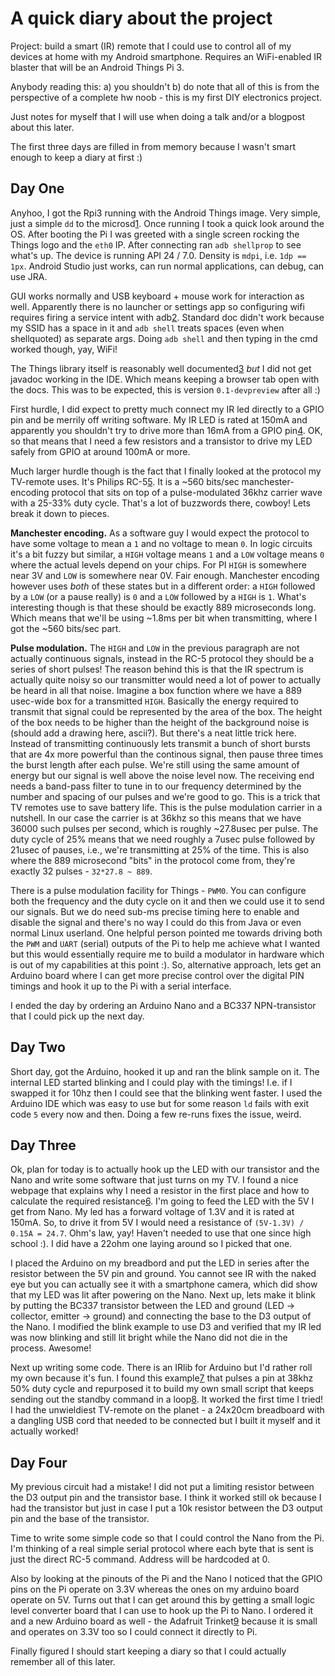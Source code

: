 A quick diary about the project
===============================

Project: build a smart (IR) remote that I could use to control all of my
devices at home with my Android smartphone. Requires an WiFi-enabled IR blaster
that will be an Android Things Pi 3.

Anybody reading this: a) you shouldn't b) do note that all of this is from the
perspective of a complete hw noob - this is my first DIY electronics project.

Just notes for myself that I will use when doing a talk and/or a blogpost about
this later.

The first three days are filled in from memory because I wasn't smart enough to
keep a diary at first :)

Day One
-------

Anyhoo, I got the Rpi3 running with the Android Things image. Very simple, just
a simple `dd` to the microsd[1]. Once running I took a quick look around the OS.
After booting the Pi I was greeted with a single screen rocking the Things logo
and the `eth0` IP. After connecting ran `adb shellprop` to see what's up. The
device is running API 24 / 7.0. Density is `mdpi`, i.e. `1dp == 1px`. Android
Studio just works, can run normal applications, can debug, can use JRA.

GUI works normally and USB keyboard + mouse work for interaction as well.
Apparently there is no launcher or settings app so configuring wifi requires
firing a service intent with adb[2]. Standard doc didn't work because my SSID has
a space in it and `adb shell` treats spaces (even when shellquoted) as separate
args. Doing `adb shell` and then typing in the cmd worked though, yay, WiFi!

The Things library itself is reasonably well documented[3] *but* I did not get
javadoc working in the IDE. Which means keeping a browser tab open with the
docs. This was to be expected, this is version `0.1-devpreview` after all :)

First hurdle, I did expect to pretty much connect my IR led directly to a GPIO
pin and be merrily off writing software. My IR LED is rated at 150mA and
apparently you shouldn't try to drive more than 16mA from a GPIO pin[4]. OK, so
that means that I need a few resistors and a transistor to drive my LED safely
from GPIO at around 100mA or more.

Much larger hurdle though is the fact that I finally looked at the protocol my
TV-remote uses. It's Philips RC-5[5]. It is a ~560 bits/sec manchester-encoding
protocol that sits on top of a pulse-modulated 36khz carrier wave with a 25-33%
duty cycle. That's a lot of buzzwords there, cowboy! Lets break it down to
pieces.

**Manchester encoding.**
As a software guy I would expect the protocol to have some voltage to
mean a `1` and no voltage to mean `0`. In logic circuits it's a bit fuzzy but
similar, a `HIGH` voltage means `1` and a `LOW` voltage means `0` where the
actual levels depend on your chips. For PI `HIGH` is somewhere near 3V and
`LOW` is somewhere near 0V. Fair enough. Manchester encoding however uses
_both_ of these states but in a different order: a `HIGH` followed by a `LOW`
(or a pause really) is `0` and a `LOW` followed by a `HIGH` is `1`. What's
interesting though is that these should be exactly 889 microseconds long.
Which means that we'll be using ~1.8ms per bit when transmitting, where I
got the ~560 bits/sec part.

**Pulse modulation.**
The `HIGH` and `LOW` in the previous paragraph are not actually continuous
signals, instead in the RC-5 protocol they should be a series of short pulses!
The reason behind this is that the IR spectrum is actually quite noisy so our
transmitter would need a lot of power to actually be heard in all that noise.
Imagine a box function where we have a 889 usec-wide box for a transmitted
`HIGH`. Basically the energy required to transmit that signal could be
represented by the area of the box. The height of the box needs to be higher
than the height of the background noise is (should add a drawing here, ascii?).
But there's a neat little trick here. Instead of transmitting continuously lets
transmit a bunch of short bursts that are 4x more powerful than the continous
signal, then pause three times the burst length after each pulse. We're still
using the same amount of energy but our signal is well above the noise level
now. The receiving end needs a band-pass filter to tune in to our frequency
determined by the number and spacing of our pulses and we're good to go.
This is a trick that TV remotes use to save battery life. This is the pulse
modulation carrier in a nutshell. In our case the carrier is at 36khz so this
means that we have 36000 such pulses per second, which is roughly ~27.8usec
per pulse. The duty cycle of 25% means that we need roughly a 7usec pulse
followed by 21usec of pauses, i.e., we're transmitting at 25% of the time.
This is also where the 889 microsecond "bits" in the protocol come from,
they're exactly 32 pulses - `32*27.8 ~ 889`.

There is a pulse modulation facility for Things - `PWM0`. You can configure
both the frequency and the duty cycle on it and then we could use it to send
our signals. But we do need sub-ms precise timing here to enable and disable
the signal and there's no way I could do this from Java or even normal Linux
userland. One helpful person pointed me towards driving both the `PWM` and
`UART` (serial) outputs of the Pi to help me achieve what I wanted but this
would essentially require me to build a modulator in hardware which is out
of my capabilities at this point :). So, alternative approach, lets get an
Arduino board where I can get more precise control over the digital PIN timings
and hook it up to the Pi with a serial interface.

I ended the day by ordering an Arduino Nano and a BC337 NPN-transistor that I
could pick up the next day.

[1]: https://www.raspberrypi.org/documentation/installation/installing-images/mac.md
[2]: https://developer.android.com/things/hardware/raspberrypi.html#connecting_wi-fi
[3]: https://developer.android.com/things/sdk/index.html
[4]: http://raspberrypi.stackexchange.com/questions/9298/what-is-the-maximum-current-the-gpio-pins-can-output
[5]: https://en.wikipedia.org/wiki/RC-5

Day Two
-------

Short day, got the Arduino, hooked it up and ran the blink sample on it. The
internal LED started blinking and I could play with the timings! I.e. if I
swapped it for 10hz then I could see that the blinking went faster. I used
the Arduino IDE which was easy to use but for some reason `ld` fails with exit
code `5` every now and then. Doing a few re-runs fixes the issue, weird.

Day Three
---------

Ok, plan for today is to actually hook up the LED with our transistor and the
Nano and write some software that just turns on my TV. I found a nice webpage
that explains why I need a resistor in the first place and how to calculate the
required resistance[6]. I'm going to feed the LED with the 5V I get from Nano.
My led has a forward voltage of 1.3V and it is rated at 150mA. So, to drive it
from 5V I would need a resistance of `(5V-1.3V) / 0.15A = 24.7`. Ohm's law, yay!
Haven't needed to use that one since high school :). I did have a 22ohm one
laying around so I picked that one.

I placed the Arduino on my breadbord and put the LED in series after the
resistor between the 5V pin and ground. You cannot see IR with the naked eye
but you can actually see it with a smartphone camera, which did show that my
LED  was lit after powering on the Nano. Next up, lets make it blink by
putting the BC337 transistor between the LED and ground (LED -> collector,
emitter -> ground) and connecting the base to the D3 output of the Nano.
I modified the blink example to use D3 and verified that my IR led was now
blinking and still lit bright while the Nano did not die in the process.
Awesome!

Next up writing some code. There is an IRlib for Arduino but I'd rather roll my
own because it's fun. I found this example[7] that pulses a pin at 38khz 50%
duty cycle and repurposed it to build my own small script that keeps sending
out the standby command in a loop[8]. It worked the first time I tried! I had
the unwieldiest TV-remote on the planet - a 24x20cm breadboard with a dangling
USB cord that needed to be connected but I built it myself and it actually
worked!

[6]: http://www.evilmadscientist.com/2012/resistors-for-leds/
[7]: https://github.com/adafruit/Nikon-Intervalometer/blob/master/intervalometer.pde
[8]: https://github.com/madisp/android-iot-ir/blob/6dc1ef75307946fcebac5da46ceee93a268af46e/arduino_ir/arduino_ir.ino

Day Four
--------

My previous circuit had a mistake! I did not put a limiting resistor between
the D3 output pin and the transistor base. I think it worked still ok because I
had the transistor but just in case I put a 10k resistor between the D3 output
pin and the base of the transistor.

Time to write some simple code so that I could control the Nano from the Pi.
I'm thinking of a real simple serial protocol where each byte that is sent is
just the direct RC-5 command. Address will be hardcoded at 0.

Also by looking at the pinouts of the Pi and the Nano I noticed that the GPIO
pins on the Pi operate on 3.3V whereas the ones on my arduino board operate on
5V. Turns out that I can get around this by getting a small logic level
converter board that I can use to hook up the Pi to Nano. I ordered it and
a new Arduino board as well - the Adafruit Trinket[9] because it is small and
operates on 3.3V too so I could connect it directly to Pi.

Finally figured I should start keeping a diary so that I could actually
remember all of this later.

[9]: https://www.adafruit.com/product/1500

